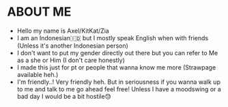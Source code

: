 
# ABOUT ME
- Hello my name is Axel/KitKat/Zia
- I am an Indonesian🇮🇩 but I mostly speak English when with friends (Unless it's another Indonesian person) 
- I don't want to put my gender directly out there but you can refer to Me as a she or Him (I don't care honestly)
- I made this just for pt or people that wanna know me more (Strawpage available heh.)
- I'm friendly..! Very friendly heh. But in seriousness if you wanna walk up to me and talk to me go ahead feel free! Unless I have a moodswing or a bad day I would be a bit hostile😓
  
